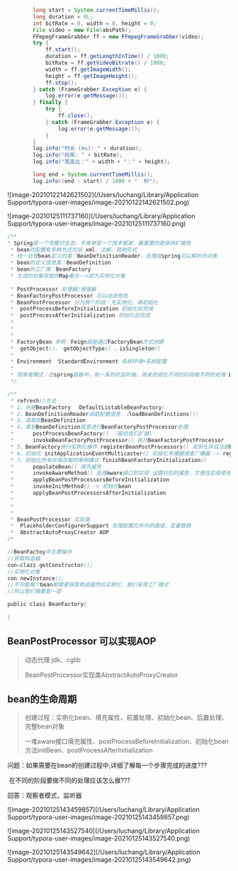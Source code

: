 ```java
        long start = System.currentTimeMillis();
        long duration = 0L;
        int bitRate = 0, width = 0, height = 0;
        File video = new File(absPath);
        FFmpegFrameGrabber ff = new FFmpegFrameGrabber(video);
        try {
            ff.start();
            duration = ff.getLengthInTime() / 1000;
            bitRate = ff.getVideoBitrate() / 1000;
            width = ff.getImageWidth();
            height = ff.getImageHeight();
            ff.stop();
        } catch (FrameGrabber.Exception e) {
            log.error(e.getMessage());
        } finally {
            try {
                ff.close();
            } catch (FrameGrabber.Exception e) {
                log.error(e.getMessage());
            }
        }
        log.info("时长 (ms): " + duration);
        log.info("码率: " + bitRate);
        log.info("宽高比：" + width + "：" + height);

        long end = System.currentTimeMillis();
        log.info((end - start) / 1000 + "  秒");
```

![image-20210122142621502](/Users/luchang/Library/Application Support/typora-user-images/image-20210122142621502.png)

![image-20210125111737160](/Users/luchang/Library/Application Support/typora-user-images/image-20210125111737160.png)

```java
/**
* Spring是一个完整的生态，不单单是一个技术框架，最重要的是保持扩展性
 * bean的配置有多种方式包括 xml、注解、其他形式
 * 统一处理bean定义的类：BeanDefinitionReader，处理成spring可以解析的对象
 * bean的定义信息类：BeanDefinition
 * bean的工厂类：BeanFactory
 * 生成的对象存放的Map集合——>即为实例化对象
 
 * PostProcessor 处理器/增强器
 * BeanFactoryPostProcessor 可以动态修改
 * BeanPostProcessor 分为两个阶段：先实例化、再初始化
 *	postProcessBeforeInitialization 初始化前完成
 * 	postProcessAfterInitialization 初始化后完成
 * 
 * 
 * 
 * FactoryBean 举例：Feign就是通过FactoryBean方式创建
 * 	getObject()、 getObjectType() 、isSingleton()
 * 
 * Environment  StandardEnvironment 系统环境+系统配置
 * 
 * 观察者模式：在spring容器中，有一系列的监听器，用来完成在不同的阶段做不同的处理 Listener
 */

/**
 * refresh()方法
 * 1、创建BeanFactory （DefaultListableBeanFactory）
 * 2、BeanDefinitionReader读取配置信息 （loadBeanDefinitions()）
 * 3、读取到BeanDefinition
 * 4、拿到BeanDefinition信息进行BeanFactoryPostProcessor处理
 * 		postProcessBeanFactory() （留给我们扩展)
 * 		invokeBeanFactoryPostProcessor() 执行BeanFactoryPostProcessor
 * 5、BeanFactory进行实例化操作 registerBeanPostProcessors() 实例化并且注册BeanPostProcessors
 * 6、初始化 initApplicationEventMulticaster() 初始化多播器或者广播器 -> registerListeners() 给广播器注册监听器
 * 7、初始化所有非来加载的单例模式 finishBeanFactoryInitialization()
 *  	populateBean() 填充属性
 * 		invokeAwareMethod() 处理aware接口的实现 设置对应的属性，方便在后续使用的时候直接获取相对的属性值 ？？？？
 * 		applyBeanPostProcessorsBeforeInitialization
 * 		invokeInitMethod() -> 初始化bean
 * 		applyBeanPostProcessorsAfterInitialization
 * 
 * 
 * 
 * BeanPostProcessor 实现类 
 * 	PlaceholderConfigurerSupport 处理配置文件中的路径、变量替换
 * 	AbstractAutoProxyCreator AOP
/*

//BeanFactoy中主要操作
//获取构造器
con=clazz.getConstructor();
//实例化对象
con.newInstance();
//不可能每个bean都需要获取构造器然后实例化，我们采用工厂模式
//所以我们需要套一层

public class BeanFactory{
  
}
```

## BeanPostProcessor 可以实现AOP

> 动态代理 jdk、cglib
>
> BeanPostProcessor实现类AbstractAutoProxyCreator

## bean的生命周期

> 创建过程：实例化bean、填充属性、前置处理、初始化bean、后置处理、完整bean对象
>
> 一堆aware接口填充属性、postProcessBeforeInitialization、初始化bean方法initBean、postProcessAfterInitialization

问题：如果需要在bean的创建过程中,详细了解每一个步骤完成的进度???

​			在不同的阶段要做不同的处理应该怎么做???

回答：观察者模式，监听器



![image-20210125143459857](/Users/luchang/Library/Application Support/typora-user-images/image-20210125143459857.png)

![image-20210125143527540](/Users/luchang/Library/Application Support/typora-user-images/image-20210125143527540.png)

![image-20210125143549642](/Users/luchang/Library/Application Support/typora-user-images/image-20210125143549642.png)

 